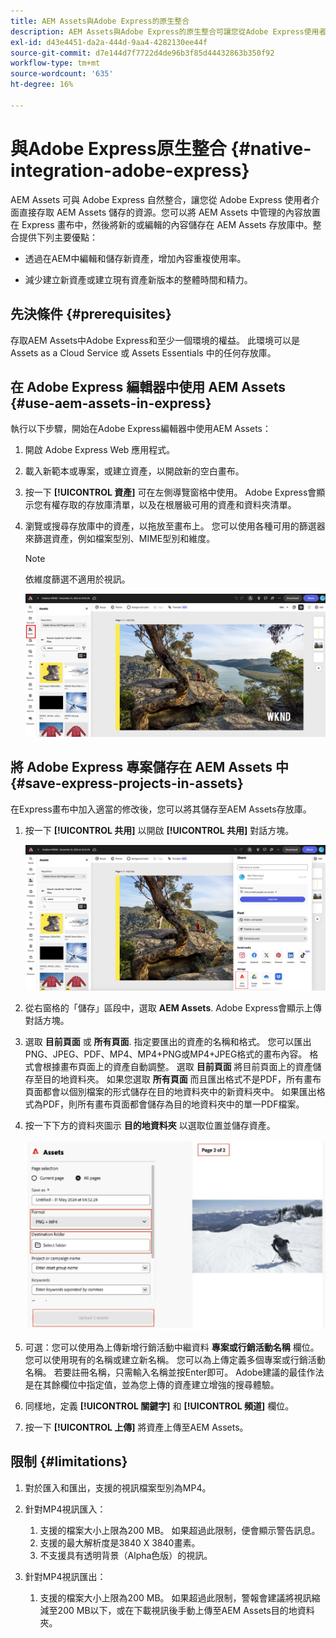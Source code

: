 ```yaml
---
title: AEM Assets與Adobe Express的原生整合
description: AEM Assets與Adobe Express的原生整合可讓您從Adobe Express使用者介面直接存取AEM Assets中儲存的資產。
exl-id: d43e4451-da2a-444d-9aa4-4282130ee44f
source-git-commit: d7e144d7f7722d4de96b3f85d44432863b350f92
workflow-type: tm+mt
source-wordcount: '635'
ht-degree: 16%

---
```


# 與Adobe Express原生整合 {#native-integration-adobe-express}

AEM Assets 可與 Adobe Express 自然整合，讓您從 Adobe Express 使用者介面直接存取 AEM Assets 儲存的資源。您可以將 AEM Assets 中管理的內容放置在 Express 畫布中，然後將新的或編輯的內容儲存在 AEM Assets 存放庫中。整合提供下列主要優點：

* 透過在AEM中編輯和儲存新資產，增加內容重複使用率。

* 減少建立新資產或建立現有資產新版本的整體時間和精力。

## 先決條件 {#prerequisites}

存取AEM Assets中Adobe Express和至少一個環境的權益。 此環境可以是 Assets as a Cloud Service 或 Assets Essentials 中的任何存放庫。


## 在 Adobe Express 編輯器中使用 AEM Assets {#use-aem-assets-in-express}

執行以下步驟，開始在Adobe Express編輯器中使用AEM Assets：

1. 開啟 Adobe Express Web 應用程式。

2. 載入新範本或專案，或建立資產，以開啟新的空白畫布。

3. 按一下 **[!UICONTROL 資產]** 可在左側導覽窗格中使用。 Adobe Express會顯示您有權存取的存放庫清單，以及在根層級可用的資產和資料夾清單。

4. 瀏覽或搜尋存放庫中的資產，以拖放至畫布上。 您可以使用各種可用的篩選器來篩選資產，例如檔案型別、MIME型別和維度。

   >[!NOTE]
   >
   >依維度篩選不適用於視訊。

   ![包括資產附加元件中的資產](assets/adobe-express-native-integration.png)


## 將 Adobe Express 專案儲存在 AEM Assets 中 {#save-express-projects-in-assets}

在Express畫布中加入適當的修改後，您可以將其儲存至AEM Assets存放庫。

1. 按一下 **[!UICONTROL 共用]** 以開啟 **[!UICONTROL 共用]** 對話方塊。

   ![將資產儲存在 AEM 中](assets/adobe-express-share.png)

2. 從右窗格的「儲存」區段中，選取 **AEM Assets**. Adobe Express會顯示上傳對話方塊。
3. 選取 **目前頁面** 或 **所有頁面**. 指定要匯出的資產的名稱和格式。 您可以匯出PNG、JPEG、PDF、MP4、MP4+PNG或MP4+JPEG格式的畫布內容。 格式會根據畫布頁面上的資產自動調整。
選取 **目前頁面** 將目前頁面上的資產儲存至目的地資料夾。 如果您選取 **所有頁面** 而且匯出格式不是PDF，所有畫布頁面都會以個別檔案的形式儲存在目的地資料夾中的新資料夾中。 如果匯出格式為PDF，則所有畫布頁面都會儲存為目的地資料夾中的單一PDF檔案。

4. 按一下下方的資料夾圖示 **目的地資料夾** 以選取位置並儲存資產。

   ![將資產儲存在 AEM 中](/help/assets/assets/page-selection-and-destination-folder.svg)

5. 可選：您可以使用為上傳新增行銷活動中繼資料 **專案或行銷活動名稱** 欄位。 您可以使用現有的名稱或建立新名稱。 您可以為上傳定義多個專案或行銷活動名稱。 若要註冊名稱，只需輸入名稱並按Enter即可。
Adobe建議的最佳作法是在其餘欄位中指定值，並為您上傳的資產建立增強的搜尋體驗。

6. 同樣地，定義 **[!UICONTROL 關鍵字]** 和 **[!UICONTROL 頻道]** 欄位。

7. 按一下 **[!UICONTROL 上傳]** 將資產上傳至AEM Assets。

## 限制 {#limitations}

1. 對於匯入和匯出，支援的視訊檔案型別為MP4。

2. 針對MP4視訊匯入：

   1. 支援的檔案大小上限為200 MB。 如果超過此限制，便會顯示警告訊息。
   2. 支援的最大解析度是3840 X 3840畫素。
   3. 不支援具有透明背景（Alpha色版）的視訊。

3. 針對MP4視訊匯出：

   1. 支援的檔案大小上限為200 MB。 如果超過此限制，警報會建議將視訊縮減至200 MB以下，或在下載視訊後手動上傳至AEM Assets目的地資料夾。



